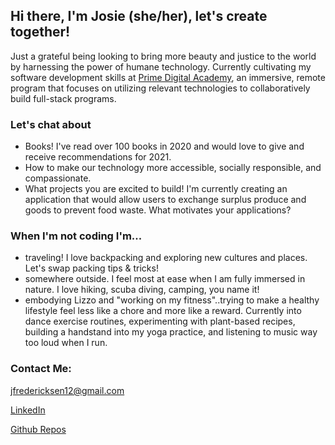 <h2>Hi there, I'm Josie (she/her), let's create together!</h2>

Just a grateful being looking to bring more beauty and justice to the world by harnessing the power of humane technology. Currently cultivating my software development skills at [Prime Digital Academy](https://primeacademy.io/), an immersive, remote program that focuses on utilizing relevant technologies to collaboratively build full-stack programs. 

<h3>Let's chat about</h3>
<ul>
  <li>Books! I've read over 100 books in 2020 and would love to give and receive recommendations for 2021.
  <li>How to make our technology more accessible, socially responsible, and compassionate.
  <li>What projects you are excited to build! I'm currently creating an application that would allow users to exchange surplus produce and goods to prevent food           waste. What motivates your applications?
</ul>

<h3>When I'm not coding I'm...</h3>
 <ul>
    <li>traveling! I love backpacking and exploring new cultures and places. Let's swap packing tips & tricks!
    <li>somewhere outside. I feel most at ease when I am fully immersed in nature. I love hiking, scuba diving, camping, you name it!
    <li>embodying Lizzo and "working on my fitness"..trying to make a healthy lifestyle feel less like a chore and more like a reward. Currently into dance exercise         routines, experimenting with plant-based recipes, building a handstand into my yoga practice, and listening to music way too loud when I run.</li>
 </ul>
 
<h3>Contact Me: </h3> 
 
jfredericksen12@gmail.com

[LinkedIn](https://www.linkedin.com/in/josie-fredericksen/)

[Github Repos](https://github.com/freder48?tab=repositories)


   
